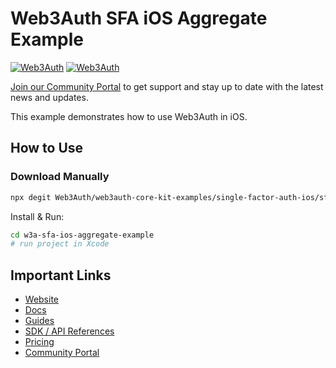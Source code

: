 # Web3Auth SFA iOS Aggregate Example

[![Web3Auth](https://img.shields.io/badge/Web3Auth-SDK-blue)](https://web3auth.io/docs/sdk/core-kit/sfa-ios)
[![Web3Auth](https://img.shields.io/badge/Web3Auth-Community-cyan)](https://web3auth.io/community)

[Join our Community Portal](https://web3auth.io/community) to get support and stay up to date with the latest news and updates.

This example demonstrates how to use Web3Auth in iOS.

## How to Use

### Download Manually

```bash
npx degit Web3Auth/web3auth-core-kit-examples/single-factor-auth-ios/sfa-ios-aggregate-example w3a-sfa-ios-aggregate-example
```

Install & Run:

```bash
cd w3a-sfa-ios-aggregate-example
# run project in Xcode
```

## Important Links

- [Website](https://web3auth.io)
- [Docs](https://web3auth.io/docs)
- [Guides](https://web3auth.io/docs/guides)
- [SDK / API References](https://web3auth.io/docs/sdk)
- [Pricing](https://web3auth.io/pricing.html)
- [Community Portal](https://community.web3auth.io)
